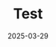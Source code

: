 ---
title: "Test"
date: 2025-03-29
description: "Test"
images: 
  - "https://phyqh.github.io/images/publications/pathguiding_DF.png"
---